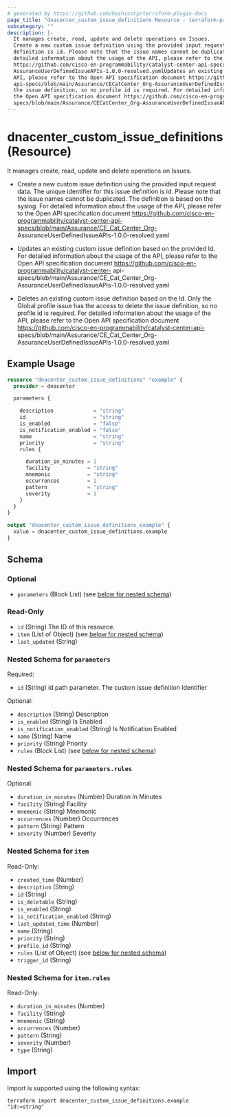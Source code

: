 ```yaml
---
# generated by https://github.com/hashicorp/terraform-plugin-docs
page_title: "dnacenter_custom_issue_definitions Resource - terraform-provider-dnacenter"
subcategory: ""
description: |-
  It manages create, read, update and delete operations on Issues.
  Create a new custom issue definition using the provided input request data. The unique identifier for this issue
  definition is id. Please note that the issue names cannot be duplicated. The definition is based on the syslog. For
  detailed information about the usage of the API, please refer to the Open API specification document
  https://github.com/cisco-en-programmability/catalyst-center-api-specs/blob/main/Assurance/CECatCenter_Org-
  AssuranceUserDefinedIssueAPIs-1.0.0-resolved.yamlUpdates an existing custom issue definition based on the provided Id. For detailed information about the usage of the
  API, please refer to the Open API specification document https://github.com/cisco-en-programmability/catalyst-center-
  api-specs/blob/main/Assurance/CECatCenter_Org-AssuranceUserDefinedIssueAPIs-1.0.0-resolved.yamlDeletes an existing custom issue definition based on the Id. Only the Global profile issue has the access to delete
  the issue definition, so no profile id is required. For detailed information about the usage of the API, please refer to
  the Open API specification document https://github.com/cisco-en-programmability/catalyst-center-api-
  specs/blob/main/Assurance/CECatCenter_Org-AssuranceUserDefinedIssueAPIs-1.0.0-resolved.yaml
---
```


# dnacenter_custom_issue_definitions (Resource)

It manages create, read, update and delete operations on Issues.

- Create a new custom issue definition using the provided input request data. The unique identifier for this issue
definition is id. Please note that the issue names cannot be duplicated. The definition is based on the syslog. For
detailed information about the usage of the API, please refer to the Open API specification document
https://github.com/cisco-en-programmability/catalyst-center-api-specs/blob/main/Assurance/CE_Cat_Center_Org-
AssuranceUserDefinedIssueAPIs-1.0.0-resolved.yaml

- Updates an existing custom issue definition based on the provided Id. For detailed information about the usage of the
API, please refer to the Open API specification document https://github.com/cisco-en-programmability/catalyst-center-
api-specs/blob/main/Assurance/CE_Cat_Center_Org-AssuranceUserDefinedIssueAPIs-1.0.0-resolved.yaml

- Deletes an existing custom issue definition based on the Id. Only the Global profile issue has the access to delete
the issue definition, so no profile id is required. For detailed information about the usage of the API, please refer to
the Open API specification document https://github.com/cisco-en-programmability/catalyst-center-api-
specs/blob/main/Assurance/CE_Cat_Center_Org-AssuranceUserDefinedIssueAPIs-1.0.0-resolved.yaml

## Example Usage

```terraform
resource "dnacenter_custom_issue_definitions" "example" {
  provider = dnacenter

  parameters {

    description             = "string"
    id                      = "string"
    is_enabled              = "false"
    is_notification_enabled = "false"
    name                    = "string"
    priority                = "string"
    rules {

      duration_in_minutes = 1
      facility            = "string"
      mnemonic            = "string"
      occurrences         = 1
      pattern             = "string"
      severity            = 1
    }
  }
}

output "dnacenter_custom_issue_definitions_example" {
  value = dnacenter_custom_issue_definitions.example
}
```

<!-- schema generated by tfplugindocs -->
## Schema

### Optional

- `parameters` (Block List) (see [below for nested schema](#nestedblock--parameters))

### Read-Only

- `id` (String) The ID of this resource.
- `item` (List of Object) (see [below for nested schema](#nestedatt--item))
- `last_updated` (String)

<a id="nestedblock--parameters"></a>
### Nested Schema for `parameters`

Required:

- `id` (String) id path parameter. The custom issue definition Identifier

Optional:

- `description` (String) Description
- `is_enabled` (String) Is Enabled
- `is_notification_enabled` (String) Is Notification Enabled
- `name` (String) Name
- `priority` (String) Priority
- `rules` (Block List) (see [below for nested schema](#nestedblock--parameters--rules))

<a id="nestedblock--parameters--rules"></a>
### Nested Schema for `parameters.rules`

Optional:

- `duration_in_minutes` (Number) Duration In Minutes
- `facility` (String) Facility
- `mnemonic` (String) Mnemonic
- `occurrences` (Number) Occurrences
- `pattern` (String) Pattern
- `severity` (Number) Severity



<a id="nestedatt--item"></a>
### Nested Schema for `item`

Read-Only:

- `created_time` (Number)
- `description` (String)
- `id` (String)
- `is_deletable` (String)
- `is_enabled` (String)
- `is_notification_enabled` (String)
- `last_updated_time` (Number)
- `name` (String)
- `priority` (String)
- `profile_id` (String)
- `rules` (List of Object) (see [below for nested schema](#nestedobjatt--item--rules))
- `trigger_id` (String)

<a id="nestedobjatt--item--rules"></a>
### Nested Schema for `item.rules`

Read-Only:

- `duration_in_minutes` (Number)
- `facility` (String)
- `mnemonic` (String)
- `occurrences` (Number)
- `pattern` (String)
- `severity` (Number)
- `type` (String)

## Import

Import is supported using the following syntax:

```shell
terraform import dnacenter_custom_issue_definitions.example "id:=string"
```
